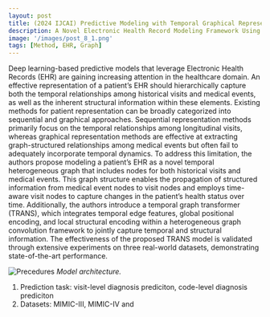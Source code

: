 ```yaml
---
layout: post
title: (2024 IJCAI) Predictive Modeling with Temporal Graphical Representation on Electronic Health Records
description: A Novel Electronic Health Record Modeling Framework Using Heterogeneous Graph Representations and Temporally-Aware Attention Mechanisms.
image: '/images/post_8_1.png'
tags: [Method, EHR, Graph]
---
```


Deep learning-based predictive models that leverage Electronic Health Records (EHR) are gaining increasing attention in the healthcare domain. An effective representation of a patient’s EHR should hierarchically capture both the temporal relationships among historical visits and medical events, as well as the inherent structural information within these elements. Existing methods for patient representation can be broadly categorized into sequential and graphical approaches. Sequential representation methods primarily focus on the temporal relationships among longitudinal visits, whereas graphical representation methods are effective at extracting graph-structured relationships among medical events but often fail to adequately incorporate temporal dynamics. To address this limitation, the authors propose modeling a patient’s EHR as a novel temporal heterogeneous graph that includes nodes for both historical visits and medical events. This graph structure enables the propagation of structured information from medical event nodes to visit nodes and employs time-aware visit nodes to capture changes in the patient’s health status over time. Additionally, the authors introduce a temporal graph transformer (TRANS), which integrates temporal edge features, global positional encoding, and local structural encoding within a heterogeneous graph convolution framework to jointly capture temporal and structural information. The effectiveness of the proposed TRANS model is validated through extensive experiments on three real-world datasets, demonstrating state-of-the-art performance.

![Precedures]({{site.baseurl}}/images/post_8_1.png)
*Model architecture.*

1. Prediction task: visit-level diagnosis prediciton, code-level diagnosis prediciton
2. Datasets: MIMIC-III, MIMIC-IV and 